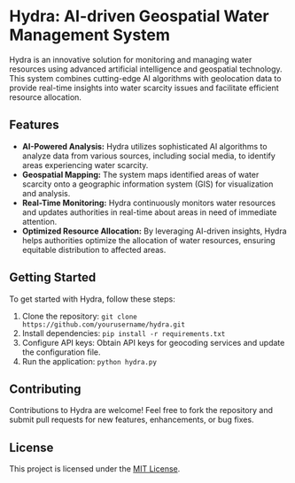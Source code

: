# Hydra: AI-driven Geospatial Water Management System

Hydra is an innovative solution for monitoring and managing water resources using advanced artificial intelligence and geospatial technology. This system combines cutting-edge AI algorithms with geolocation data to provide real-time insights into water scarcity issues and facilitate efficient resource allocation.

## Features
- **AI-Powered Analysis:** Hydra utilizes sophisticated AI algorithms to analyze data from various sources, including social media, to identify areas experiencing water scarcity.
- **Geospatial Mapping:** The system maps identified areas of water scarcity onto a geographic information system (GIS) for visualization and analysis.
- **Real-Time Monitoring:** Hydra continuously monitors water resources and updates authorities in real-time about areas in need of immediate attention.
- **Optimized Resource Allocation:** By leveraging AI-driven insights, Hydra helps authorities optimize the allocation of water resources, ensuring equitable distribution to affected areas.

## Getting Started
To get started with Hydra, follow these steps:
1. Clone the repository: `git clone https://github.com/yourusername/hydra.git`
2. Install dependencies: `pip install -r requirements.txt`
3. Configure API keys: Obtain API keys for geocoding services and update the configuration file.
4. Run the application: `python hydra.py`

## Contributing
Contributions to Hydra are welcome! Feel free to fork the repository and submit pull requests for new features, enhancements, or bug fixes.

## License
This project is licensed under the [MIT License](LICENSE).
